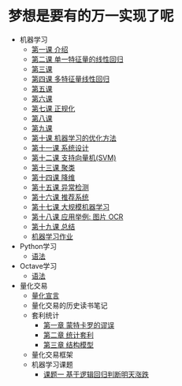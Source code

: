# 梦想是要有的万一实现了呢


* 机器学习
	* [第一课 介绍](./src/machineLearning/Lesson1.md)
	* [第二课 单一特征量的线性回归](./src/machineLearning/Lesson2.md)
	* [第三课](./src/machineLearning/Lesson3.md)
	* [第四课 多特征量线性回归](./src/machineLearning/Lesson4.md)
	* [第五课](./src/machineLearning/Lesson5.md)
	* [第六课](./src/machineLearning/Lesson6.md)
	* [第七课 正规化](./src/machineLearning/Lesson7.md)
	* [第八课](./src/machineLearning/Lesson8.md)
	* [第九课](./src/machineLearning/Lesson9.md)
	* [第十课 机器学习的优化方法](./src/machineLearning/Lesson10.md)
	* [第十一课 系统设计](./src/machineLearning/Lesson11.md)
	* [第十二课 支持向量机(SVM)](./src/machineLearning/Lesson12.md)
	* [第十三课 聚类](./src/machineLearning/Lesson13.md)
	* [第十四课 降维](./src/machineLearning/Lesson14.md)
	* [第十五课 异常检测](./src/machineLearning/Lesson15.md)
	* [第十六课 推荐系统](./src/machineLearning/Lesson16.md)
	* [第十七课 大规模机器学习](./src/machineLearning/Lesson17.md)
	* [第十八课 应用举例: 图片 OCR](./src/machineLearning/Lesson18.md)
	* [第十九课 总结](./src/machineLearning/Lesson19.md)
	* [机器学习作业](./src/machineLearning/ex.md)
* Python学习
   * [语法](./src/python/语法.md)
* Octave学习
   * [语法](./src/octave/Octave语法.md)
* 量化交易
	* [量化宣言](./src/quant/量化宣言.md)
	* 量化交易的历史读书笔记
	* 套利统计
		* [第一章 蒙特卡罗的谬误](./src/quant/statARB/第一章.md)
		* [第二章 统计套利](./src/quant/statARB/第二章.md)
		* [第三章 结构模型](./src/quant/statARB/第三章.md)
	* 量化交易框架
	* 机器学习课题
		* [课题一 基于逻辑回归判断明天涨跌](./src/quant/基于逻辑回归判断明天涨跌.md)
